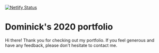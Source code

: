 [![Netlify Status](https://api.netlify.com/api/v1/badges/54a6f8ee-2795-48a6-9865-b2795c287668/deploy-status)](https://app.netlify.com/sites/domenicovale/deploys)

# Dominick's 2020 portfolio

Hi there! Thank you for checking out my portfolio. If you feel generous and have any feedback, please don't hesitate to contact me.

